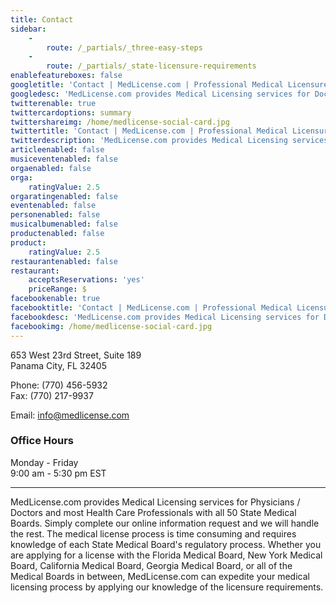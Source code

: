 ```yaml
---
title: Contact
sidebar:
    -
        route: /_partials/_three-easy-steps
    -
        route: /_partials/_state-licensure-requirements
enablefeatureboxes: false
googletitle: 'Contact | MedLicense.com | Professional Medical Licensure'
googledesc: 'MedLicense.com provides Medical Licensing services for Doctors and most Health Care Professionals with all 50 State Medical Boards. Simply complete our online information request and we will handle the rest.'
twitterenable: true
twittercardoptions: summary
twittershareimg: /home/medlicense-social-card.jpg
twittertitle: 'Contact | MedLicense.com | Professional Medical Licensure'
twitterdescription: 'MedLicense.com provides Medical Licensing services for Doctors and most Health Care Professionals with all 50 State Medical Boards. Simply complete our online information request and we will handle the rest.'
articleenabled: false
musiceventenabled: false
orgaenabled: false
orga:
    ratingValue: 2.5
orgaratingenabled: false
eventenabled: false
personenabled: false
musicalbumenabled: false
productenabled: false
product:
    ratingValue: 2.5
restaurantenabled: false
restaurant:
    acceptsReservations: 'yes'
    priceRange: $
facebookenable: true
facebooktitle: 'Contact | MedLicense.com | Professional Medical Licensure'
facebookdesc: 'MedLicense.com provides Medical Licensing services for Doctors and most Health Care Professionals with all 50 State Medical Boards. Simply complete our online information request and we will handle the rest.'
facebookimg: /home/medlicense-social-card.jpg
---
```


<p>653 West 23rd Street, Suite 189<br />Panama City, FL 32405</p>
<p>Phone: (770) 456-5932<br />Fax: (770) 217-9937</p>
<p>Email: <a href="mailto:info@medlicense.com">info@medlicense.com</a></p>
<h3 id="mcetoc_1cebrimqs0">Office Hours</h3>
<p>Monday - Friday<br />9:00 am - 5:30 pm EST</p>
<hr />
<p>MedLicense.com provides Medical Licensing services for Physicians / Doctors and most Health Care Professionals with all 50 State Medical Boards. Simply complete our online information request and we will handle the rest. The medical license process is time consuming and requires knowledge of each State Medical Board's regulatory process. Whether you are applying for a license with the Florida Medical Board, New York Medical Board, California Medical Board, Georgia Medical Board, or all of the Medical Boards in between, MedLicense.com can expedite your medical licensing process by applying our knowledge of the licensure requirements.</p>